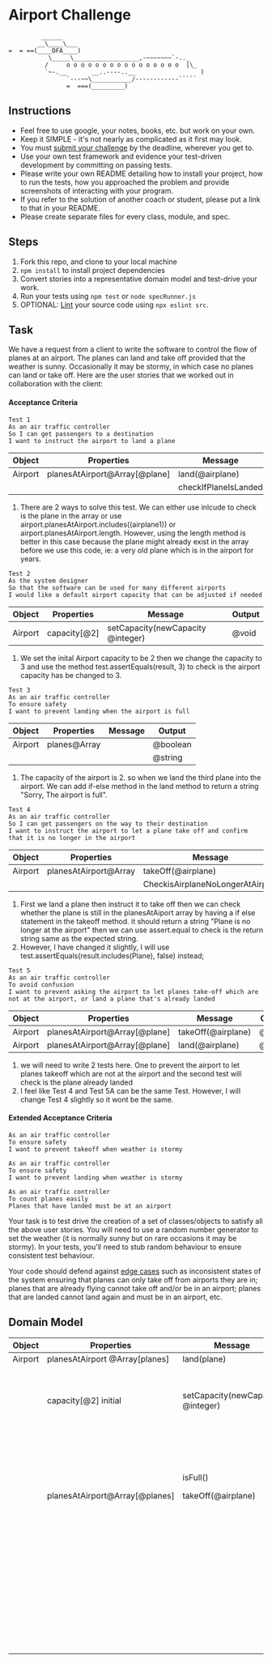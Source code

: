 Airport Challenge
=================

```
         ______
        __\____\___
=  = ==(____DFA____)
           \_____\__________________,-~~~~~~~`-.._
          /     o o o o o o o o o o o o o o o o  |\_
          `~-.__       __..----..__                  )
                `---~~\___________/------------`````
                =  ===(_________)

```

Instructions
---------

* Feel free to use google, your notes, books, etc. but work on your own.
* Keep it SIMPLE - it's not nearly as complicated as it first may look.
* You must [submit your challenge](https://airtable.com/shrUGm2T8TYCFAmjN) by the deadline, wherever you get to.
* Use your own test framework and evidence your test-driven development by committing on passing tests.
* Please write your own README detailing how to install your project, how to run the tests, how you approached the problem and provide screenshots of interacting with your program.
* If you refer to the solution of another coach or student, please put a link to that in your README.
* Please create separate files for every class, module, and spec.

Steps
-------

1. Fork this repo, and clone to your local machine
2. `npm install` to install project dependencies
3. Convert stories into a representative domain model and test-drive your work.
4. Run your tests using `npm test` or `node specRunner.js`
5. OPTIONAL: [Lint](https://eslint.org/docs/user-guide/getting-started) your source code using `npx eslint src`.

Task
-----

We have a request from a client to write the software to control the flow of planes at an airport. The planes can land and take off provided that the weather is sunny. Occasionally it may be stormy, in which case no planes can land or take off.  Here are the user stories that we worked out in collaboration with the client:

#### Acceptance Criteria
```
Test 1
As an air traffic controller
So I can get passengers to a destination
I want to instruct the airport to land a plane
```
| Object | Properties                     | Message      | Output   |
| ------ | ----------------------         | ----------   | ------   |
| Airport | planesAtAirport@Array[@plane] | land(@airplane) | @void    |
| | | checkIfPlaneIsLanded | @boolean    |
1. There are 2 ways to solve this test. We can either use inlcude to check is the plane in the array or use airport.planesAtAirport.includes((airplane1)) or airport.planesAtAirport.length. However, using the length method is better in this case because the plane might already exist in the array before we use this code, ie: a very old plane which is in the airport for years.
```
Test 2
As the system designer
So that the software can be used for many different airports
I would like a default airport capacity that can be adjusted if needed

```
| Object | Properties                     | Message                           | Output   |
| ------ | ----------------------         | ----------                        | ------   |
| Airport | capacity[@2]                  | setCapacity(newCapacity @integer) | @void    |

1. We set the inital Airport capacity to be 2 then we change the capacity to 3 and use the method test.assertEquals(result, 3) to check is the airport capacity has be changed to 3.
```
Test 3
As an air traffic controller
To ensure safety
I want to prevent landing when the airport is full
```
| Object  | Properties                    | Message           | Output   |
| ------  | ----------------------        | ----------        | ------   |
| Airport | planes@Array   |              | @boolean          |          |
|         |                               |                   | @string  |
1. The capacity of the airport is 2. so when we land the third plane into the airport. We can add if-else method in the land method to return a string "Sorry, The airport is full".
```
Test 4
As an air traffic controller
So I can get passengers on the way to their destination
I want to instruct the airport to let a plane take off and confirm that it is no longer in the airport
```
| Object  | Properties            | Message                          | Output   |
| ------  | ----------------------| ----------                       | ------   |
| Airport | planesAtAirport@Array | takeOff(@airplane)               | @void    |
|         |                       | CheckisAirplaneNoLongerAtAirport | @boolean |
1. First we land a plane then instruct it to take off then we can check whether the plane is still in the planesAtAiport array by having a if else statement in the takeoff method. it should return a string "Plane is no longer at the airport" then we can use assert.equal to check is the return string same as the expected string. 
2. However, I have changed it slightly, I will use test.assertEquals(result.includes(Plane), false) instead;
```
Test 5
As an air traffic controller
To avoid confusion
I want to prevent asking the airport to let planes take-off which are not at the airport, or land a plane that's already landed
```
| Object  | Properties                    | Message           | Output   |
| ------  | ----------------------        | ----------        | ------   |
| Airport | planesAtAirport@Array[@plane] | takeOff(@airplane)| @string  |
| Airport | planesAtAirport@Array[@plane] | land(@airplane)   | @string  |
1. we will need to write 2 tests here. One to prevent the airport to let planes takeoff which are not at the airport and the second test will check is the plane already landed
2. I feel like Test 4 and Test 5A can be the same Test. However, I will change Test 4 slightly so it wont be the same.
#### Extended Acceptance Criteria
```
As an air traffic controller
To ensure safety
I want to prevent takeoff when weather is stormy

As an air traffic controller
To ensure safety
I want to prevent landing when weather is stormy

As an air traffic controller
To count planes easily
Planes that have landed must be at an airport
```

Your task is to test drive the creation of a set of classes/objects to satisfy all the above user stories. You will need to use a random number generator to set the weather (it is normally sunny but on rare occasions it may be stormy). In your tests, you'll need to stub random behaviour to ensure consistent test behaviour.

Your code should defend against [edge cases](http://programmers.stackexchange.com/questions/125587/what-are-the-difference-between-an-edge-case-a-corner-case-a-base-case-and-a-b) such as inconsistent states of the system ensuring that planes can only take off from airports they are in; planes that are already flying cannot take off and/or be in an airport; planes that are landed cannot land again and must be in an airport, etc.

## Domain Model
|  Object  |  Properties  |  Message   | Context  | Output        | Done?
|----------|--------------|------------|----------|---------------|--------
| Airport   | planesAtAirport @Array[planes] | land(plane) | not full | @void |  ✅ 
| | | | confirm plane is landed | Boolean @true |  ✅   
| | capacity[@2] initial | setCapacity(newCapacity @integer) | Can the Airport capacity be changed | Boolean @true | ✅  
| | |  | is full | @String "Sorry, The airport is full" | ✅ 
| | | isFull() | is full | Boolean @true | ✅ 
| | planesAtAirport@Array[@planes]| takeOff(@airplane)| not empty | @void |
| | |  | plane already take off | @String "Plane is no longer at the airport" | ✅ 
| | | |CheckisAirplaneStillAtAiportAfterTakeOff | Boolean @false |✅
| | | |CheckisPlaneLandedAlready | @String "This plane is already at the airport" |✅